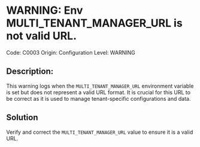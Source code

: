 # WARNING: Env MULTI_TENANT_MANAGER_URL is not valid URL.

Code: C0003
Origin: Configuration
Level: WARNING

## Description:

This warning logs when the `MULTI_TENANT_MANAGER_URL` environment variable is set but does not represent a valid URL
format. It is crucial for this URL to be correct as it is used to manage tenant-specific configurations and data.

## Solution

Verify and correct the `MULTI_TENANT_MANAGER_URL` value to ensure it is a valid URL.
